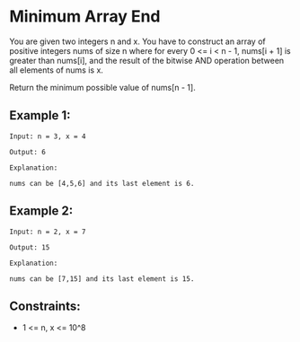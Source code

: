 # Minimum Array End

You are given two integers n and x. You have to construct an array of positive integers nums of size n where for every 0 <= i < n - 1, nums[i + 1] is greater than nums[i], and the result of the bitwise AND operation between all elements of nums is x.

Return the minimum possible value of nums[n - 1].

## Example 1:

```
Input: n = 3, x = 4

Output: 6

Explanation:

nums can be [4,5,6] and its last element is 6.
```

## Example 2:

```
Input: n = 2, x = 7

Output: 15

Explanation:

nums can be [7,15] and its last element is 15.
```

## Constraints:

- 1 <= n, x <= 10^8
